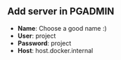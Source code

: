## Add server in PGADMIN
- **Name**: Choose a good name :)
- **User**: project
- **Password**: project
- **Host**: host.docker.internal
